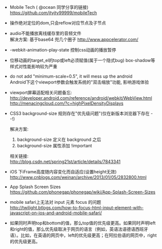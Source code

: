 * Mobile Tech  ( @ocean 同学分享的链接)
  <https://github.com/jtyjty99999/mobileTech>

* 操作绝对定位的dom,只会reflow对应节点及子节点

* audio不能播放离线缓存里的音频文件  
  解决方案: 基于base64 兜几个圈子  <http://www.appcelerator.com/>

* -webkit-animation-play-state 控制css动画的播放暂停

* 位移动画的target_el的top或left必须赋值(属于一个隐式bug)
  box-shadow等样式对性能影响较为严重

* do not add "minimum-scale=0.5", it will mess up the android  
  Android下这个viewport参数会触发系统的"双击缩放"功能, 影响游戏体验

* viewport屏幕适配相关问题备忘:     
<http://developer.android.com/reference/android/webkit/WebView.html>    
<http://menacingcloud.com/?c=highPixelDensityDisplays>

* CSS3 background-size 规则存在"优先级问题"(仅在新版本浏览器下存在 - -!)   
  
  解决方案: 
    1. background-size 定义在 background 之后
    2. background-size 属性添加 !important
    
  相关链接:   
  <http://blog.csdn.net/spring21st/article/details/7843341>
  
* iOS 下iFrame高度随内容变化而自适应(设置height无效)
  <http://www.cnblogs.com/weinan/archive/2013/01/05/2832800.html>

* App Splash Screen Sizes
  <https://github.com/phonegap/phonegap/wiki/App-Splash-Screen-Sizes>

* mobile safari上无法对 input 元素 focus 的问题
  <http://twilight.btlogs.com/how-to-focus-html-input-element-with-javascript-on-ios-and-android-mobile-safari/>

* 如果同时声明top和bottom的值，那么top值的优先级更高。如果同时声明left和right的值，那么优先级取决于网页的语言（例如，英语法语德语西班牙语）。比如，在英语的网页中，left的优先级更高；在阿拉伯语的网页中，right的优先级更高。
